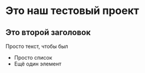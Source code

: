 # Это наш тестовый проект

## Это второй заголовок

Просто текст, чтобы был

- Просто список
- Ещё один элемент
